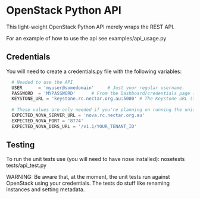 OpenStack Python API
====================

This light-weight OpenStack Python API merely wraps the REST API.

For an example of how to use the api see examples/api_usage.py

Credentials
-----------

You will need to create a credentials.py file with the following variables:

```python
  # Needed to use the API
  USER      = 'myuser@somedomain'     # Just your regular username.
  PASSWORD  = 'MYPASSWORD'      # From the Dashboard/credentials page (in the NeCTAR case it is NOT the password you use to login).
  KEYSTONE_URL = 'keystone.rc.nectar.org.au:5000' # The Keystone URL (this is the default NeCTAR URL)
  
  # These values are only needed if you're planning on running the unit tests. These are usually automatically determined by the API. Here are some examples.
  EXPECTED_NOVA_SERVER_URL = 'nova.rc.nectar.org.au'
  EXPECTED_NOVA_PORT = '8774'
  EXPECTED_NOVA_DIRS_URL = '/v1.1/YOUR_TENANT_ID'
```

Testing
-------

To run the unit tests use (you will need to have nose installed):
  nosetests tests/api_test.py

WARNING: Be aware that, at the moment, the unit tests run against OpenStack using your credentials. The tests do stuff like renaming instances and setting metadata.
